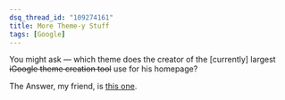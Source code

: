 ```yaml
---
dsq_thread_id: "109274161"
title: More Theme-y Stuff
tags: [Google]
---
```


You might ask — which theme does the creator of the [currently] largest <del>iGoogle theme creation tool</del> use for his homepage?

The Answer, my friend, is [this one](http://www.google.com/ig?skin=http://www.hawidu.com/themes/hawidu/theme_template.xml).